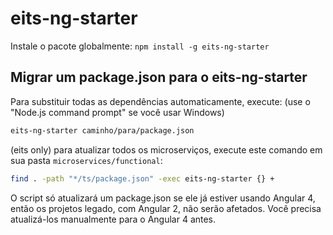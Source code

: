 # eits-ng-starter

Instale o pacote globalmente: `npm install -g eits-ng-starter`

## Migrar um package.json para o eits-ng-starter

Para substituir todas as dependências automaticamente, execute: (use o "Node.js command prompt" se você usar Windows)
```bash
eits-ng-starter caminho/para/package.json
```

(eits only) para atualizar todos os microserviços, execute este comando em sua pasta `microservices/functional`:
```bash
find . -path "*/ts/package.json" -exec eits-ng-starter {} +
```

O script só atualizará um package.json se ele já estiver usando Angular 4, então os projetos legado, com Angular 2, não
serão afetados. Você precisa atualizá-los manualmente para o Angular 4 antes.